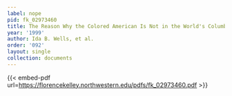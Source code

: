 ```yaml
---
label: nope
pid: fk_02973460
title: The Reason Why the Colored American Is Not in the World's Columbian Exposition
year: '1999'
author: Ida B. Wells, et al.
order: '092'
layout: single
collection: documents
---
```



{{< embed-pdf url=https://florencekelley.northwestern.edu/pdfs/fk_02973460.pdf >}}